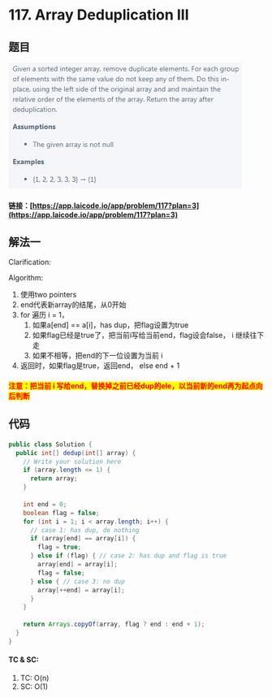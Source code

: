 # 117. Array Deduplication III

## 题目

![](<../../.gitbook/assets/image (148) (1).png>)

#### 链接：[https://app.laicode.io/app/problem/117?plan=3](https://app.laicode.io/app/problem/117?plan=3)

## 解法一

Clarification:&#x20;

Algorithm:&#x20;

1. 使用two pointers
2. end代表新array的结尾，从0开始
3. for 遍历 i = 1，&#x20;
   1. 如果a\[end] == a\[i]，has dup，把flag设置为true
   2. 如果flag已经是true了，把当前i写给当前end，flag设会false， i 继续往下走
   3. 如果不相等，把end的下一位设置为当前 i
4. &#x20;返回时，如果flag是true，返回end， else end + 1

#### <mark style="color:red;">注意：把当前 i 写给end，替换掉之前已经dup的ele，以当前新的end再为起点向后判断</mark>

## 代码

```java
public class Solution {
  public int[] dedup(int[] array) {
    // Write your solution here
    if (array.length <= 1) {
      return array;
    }

    int end = 0;
    boolean flag = false;
    for (int i = 1; i < array.length; i++) {
      // case 1: has dup, do nothing
      if (array[end] == array[i]) {
        flag = true;
      } else if (flag) { // case 2: has dup and flag is true
        array[end] = array[i];
        flag = false;
      } else { // case 3: no dup
        array[++end] = array[i];
      }
    }

    return Arrays.copyOf(array, flag ? end : end + 1);
  }
}

```

#### TC & SC:&#x20;

1. TC: O(n)
2. SC: O(1)
